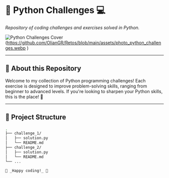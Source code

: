 # 🐍 **Python Challenges** 💻
_Repository of coding challenges and exercises solved in Python._

![Python Challenges Cover]() (https://github.com/OlianGR/Retos/blob/main/assets/photo_python_challenges.webp
)



---

## 🎯 **About this Repository**
Welcome to my collection of Python programming challenges! Each exercise is designed to improve problem-solving skills, ranging from beginner to advanced levels. If you're looking to sharpen your Python skills, this is the place! 🌱

---

## 📁 **Project Structure**
```bash
.
├── challenge_1/
│   ├── solution.py
│   └── README.md
├── challenge_2/
│   ├── solution.py
│   └── README.md
└── ...

🌵 _Happy coding!_ 🐢
